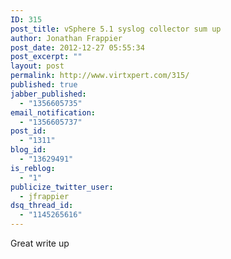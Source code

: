 ```yaml
---
ID: 315
post_title: vSphere 5.1 syslog collector sum up
author: Jonathan Frappier
post_date: 2012-12-27 05:55:34
post_excerpt: ""
layout: post
permalink: http://www.virtxpert.com/315/
published: true
jabber_published:
  - "1356605735"
email_notification:
  - "1356605737"
post_id:
  - "1311"
blog_id:
  - "13629491"
is_reblog:
  - "1"
publicize_twitter_user:
  - jfrappier
dsq_thread_id:
  - "1145265616"
---
```

Great write up